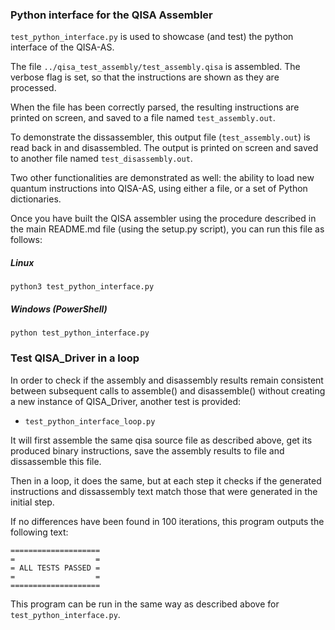 ### Python interface for the QISA Assembler
`test_python_interface.py` is used to showcase (and test) the python
interface of the QISA-AS.

The file `../qisa_test_assembly/test_assembly.qisa` is assembled.
The verbose flag is set, so that the instructions are shown as they are
processed.

When the file has been correctly parsed, the resulting instructions are
printed on screen, and saved to a file named `test_assembly.out`.

To demonstrate the dissassembler, this output file (`test_assembly.out`) is
read back in and disassembled.
The output is printed on screen and saved to another file named
`test_disassembly.out`.

Two other functionalities are demonstrated as well: the ability to load new
quantum instructions into QISA-AS, using either a file, or a set of Python
dictionaries.

Once you have built the QISA assembler using the procedure described in the
main README.md file (using the setup.py script), you can run this file as follows:

##### Linux
```
python3 test_python_interface.py
```

##### Windows (PowerShell)
```
python test_python_interface.py
```

### Test QISA_Driver in a loop

In order to check if the assembly and disassembly results remain consistent
between subsequent calls to assemble() and disassemble() without creating a
new instance of QISA_Driver, another test is provided:

* `test_python_interface_loop.py`

It will first assemble the same qisa source file as described above, get
its produced binary instructions, save the assembly results to file and
dissassemble this file.

Then in a loop, it does the same, but at each step it checks if the
generated instructions and dissassembly text match those that were
generated in the initial step.

If no differences have been found in 100 iterations, this program outputs
the following text:

```
====================
=                  =
= ALL TESTS PASSED =
=                  =
====================
```

This program can be run in the same way as described above for
`test_python_interface.py`.
